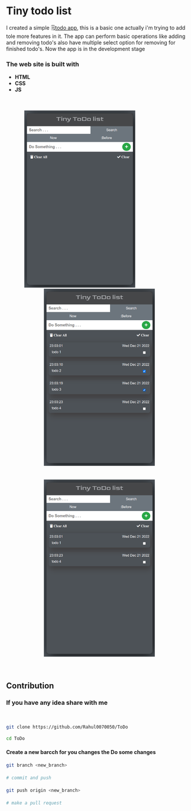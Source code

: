 # Tiny todo list

I created a simple :spiral_notepad:[todo app](https://rahul0070050.github.io/ToDo/), this is a basic one actually i'm trying to add tole more features in it. The app can perform basic operations like adding and removing todo's also have multiple select option for removing for finished todo's. Now the app is in the development stage

### **The web site is built with**
* **HTML**
* **CSS**
* **JS**

<br />
<br />


<div align="center">
    <img src="images/image001.png" width="300rem" /> 
    &nbsp;&nbsp;&nbsp;&nbsp;&nbsp;&nbsp;&nbsp;&nbsp;
    &nbsp;&nbsp;&nbsp;&nbsp;&nbsp;&nbsp;&nbsp;&nbsp;
    &nbsp;&nbsp;&nbsp;&nbsp;&nbsp;&nbsp;&nbsp;&nbsp;
    <img src="images/image002.png" width="300rem" />
</div>
<br/>
<br/>
<div align="center">
    <img src="images/image003.png" width="300rem" /> 
</div>
<br/>
<br/>

## **Contribution**

### If you have any idea share with me
<br />

```bash
git clone https://github.com/Rahul0070050/ToDo
```
```bash
cd ToDo
```

#### Create a new barcch for you changes the Do some changes

```bash
git branch <new_branch>

# commit and push

git push origin <new_branch> 

# make a pull request
```